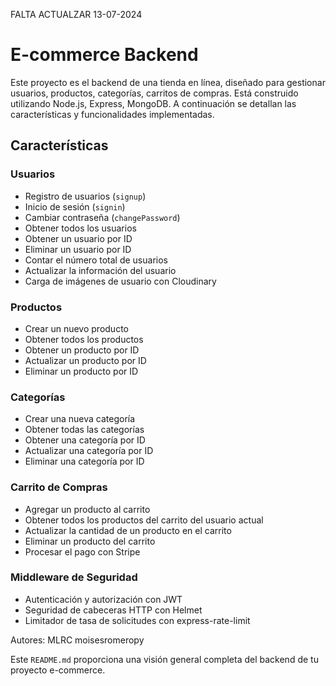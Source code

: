 


FALTA ACTUALZAR 13-07-2024



# E-commerce Backend

Este proyecto es el backend de una tienda en línea, diseñado para gestionar usuarios, productos, categorías, carritos de compras. Está construido utilizando Node.js, Express, MongoDB. A continuación se detallan las características y funcionalidades implementadas.

## Características

### Usuarios
- Registro de usuarios (`signup`)
- Inicio de sesión (`signin`)
- Cambiar contraseña (`changePassword`)
- Obtener todos los usuarios
- Obtener un usuario por ID
- Eliminar un usuario por ID
- Contar el número total de usuarios
- Actualizar la información del usuario
- Carga de imágenes de usuario con Cloudinary

### Productos
- Crear un nuevo producto
- Obtener todos los productos
- Obtener un producto por ID
- Actualizar un producto por ID
- Eliminar un producto por ID

### Categorías
- Crear una nueva categoría
- Obtener todas las categorías
- Obtener una categoría por ID
- Actualizar una categoría por ID
- Eliminar una categoría por ID

### Carrito de Compras
- Agregar un producto al carrito
- Obtener todos los productos del carrito del usuario actual
- Actualizar la cantidad de un producto en el carrito
- Eliminar un producto del carrito
- Procesar el pago con Stripe


### Middleware de Seguridad
- Autenticación y autorización con JWT
- Seguridad de cabeceras HTTP con Helmet
- Limitador de tasa de solicitudes con express-rate-limit



Autores:
MLRC
moisesromeropy



Este `README.md` proporciona una visión general completa del backend de tu proyecto e-commerce.